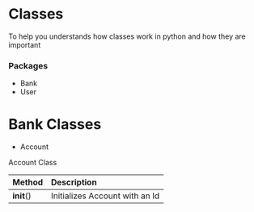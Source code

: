 # Classes
To help you understands how classes work in python and how they are important

### Packages
  - Bank
  - User
 
 Bank Classes
 ============
  - Account
  
 Account Class
 
 | Method | Description|
 |:-------|:-----------|
 |__init__()|Initializes Account with an Id|
 
